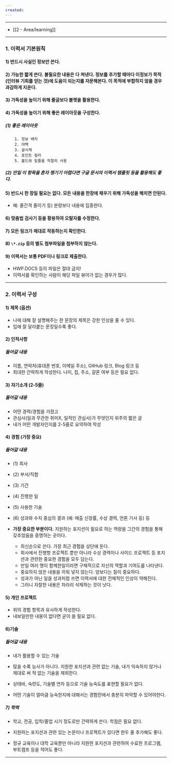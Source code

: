 ```yaml
---
created:
---
```


---
- [[2 - Area/learning]]
---
### 1. 이력서 기본원칙

#### 1) 반드시 사실인 정보만 쓴다.

#### 2) 가능한 짧게 쓴다. 불필요한 내용은 다 쳐낸다. 정보를 추가할 때마다 이정보가 목적(인터뷰 기회를 얻는 것)에 도움이 되는지를 자문해본다. 이 목적에 부합하지 않을 경우 과감하게 지운다. 

#### 3) 가독성을 높이기 위해 줄글보다 불렛을 활용한다.

#### 4) 가독성을 높이기 위해 좋은 레이아웃을 구성한다. 

##### (1) 좋은 레이아웃
    	1. 정보 배치
        2. 야백
        3. 글시체
        4. 포인트 컬러
        5. 볼드와 밑줄을 적절히 사용
    
##### (2) 만일 이 항목을 혼자 챙기기 어렵다면 구글 문서의 이력서 탬플릿 등을 활용해도 좋다.
    
#### 5) 반드시 한 장일 필요는 없다. 모든 내용을 한장에 채우기 위해 가독성을 해치면 안된다. 

- 예: 
줄간격 줄이기 등) 분량보다 내용에 집중한다.

#### 6) 맞춤법 검사기 등을 황용하여 오탈자를 수정한다.
	
#### 7) 모든 링크가 제대로 작동하는지 확인한다.

#### 8) `\*.zip` 등의 별도 첨부파일을 첨부하지 않는다.

#### 9) 이력서는 보통 PDF이나 링크로 제출한다. 
- HWP.DOCS 등의 파일은 절대 금지! 
- 이력서를 확인하는 사람이 해당 파일 뷰어가 없는 경우가 많다.
		
---

### 2. 이력서 구성

#### 1) 제목 (옵션)
- 나에 대해 잘 설명해주는 한 문장의 제목은 강한 인상을 줄 수 있다.
- 입에 잘 달라붙는 문장일수록 좋다.
		
#### 2) 인적사항

##### 들어갈 내용
- 이름, 연락처(휴대폰 번호, 이메일 주소), GitHub 링크, Blog 링크 등
- 최대한 간략하게 작성한다. 나이, 집, 주소, 걀혼 여부 등은 필요 없다.
		
#### 3) 자기소개 (2-5줄)

##### 들어갈 내용
- 어떤 경력/경험을 가졌고 
- 관심사(일과 무관한 취미X, 일적인 관심사)가 무엇인지 위주의 짧은 글
- 내가 어떤 개발자인지를 2-5줄로 요약하여 작성
		
#### 4) 경험 (가장 중요) 

##### 들어갈 내용

- (1) 회사
- (2) 부서/직함
- (3) 기간
- (4) 진행한 일
- (5) 사용한 기술
- (6) 성과와 수치 중심의 결과 (예: 매출 신장률, 수상 경력, 언론 기사 등) 등

- **가장 중요한 부분이다.** 지원하는 포지션이 필요로 하는 역량을 그간의 경험을 통해 갖추었음을 증명하는 곳이다.

	- 최신순으로 쓴다. 가장 최근 경험을 상단에 둔다.
	- 회사에서 진행항 프로젝트 뿐만 아니라 수상 경력이나 사이드 프로젝트 등 포지션과 관련한 중요한 경험을 모두 담는다.
	- 만일 여러 명이 함께한일이라면 구체적으로 자신의 역할과 기여도를 나타낸다.
	- 중요하지 않은 내용을 끼워 넣지 않는다. 양보다는 질이 중요하다.
	- 성과가 아닌 일을 성과처럼 쓰면 이력서에 대한 전체적인 인상이 약해진다. 
    - 그러니 자잘한 내용은 차라리 삭제하는 것이 낫다.
		
#### 5) 개인 프로젝트
- 위의 경험 항목과 유사하게 작성한다.
- 내보일만한 내용이 없다면 굳이 쓸 필요 없다.
		
#### 6)기술

##### 들어갈 내용

- 내가 활용할 수 있는 기술

- 많을 수록 능사가 아니다. 지원한 포지션과 관련 없는 기술, 내가 익숙하지 않거나 제대로 써 적 없는 기술을 제외한다.

- 상태바, 숙련도, 기술별 연차 등으로 기술 능숙도를 표현할 필요가 없다.

- 어떤 기술이 얼마큼 능숙한지에 대해서는 경험란에서 충분히 파악할 수 있어야한다.
		
##### 7) 학력

- 학교, 전공, 입학/졸업 시기 정도로만 간략하게 쓴다. 학점은 필요 없다.

- 지원하는 포지션과 관련 있는 논문이나 프로젝트가 있다면 한두 줄 추가해도 좋다.

- 정규 교육이나 대학 교육뿐만 아니라 지원한 포지션과 관련하여 수료한 프로그램, 부트캠프 등을 적어도 좋다.
---